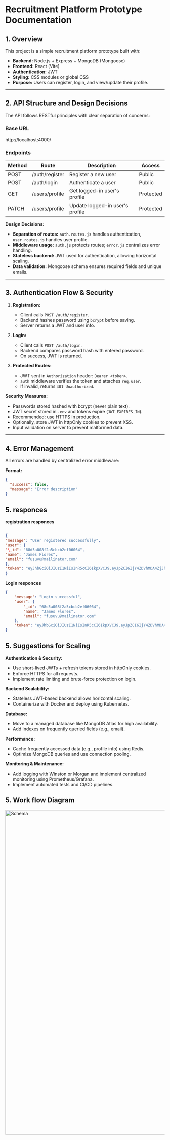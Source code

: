 # Recruitment Platform Prototype Documentation

## 1. Overview

This project is a simple recruitment platform prototype built with:

- **Backend:** Node.js + Express + MongoDB (Mongoose)
- **Frontend:** React (Vite)
- **Authentication:** JWT
- **Styling:** CSS modules or global CSS
- **Purpose:** Users can register, login, and view/update their profile.

---

## 2. API Structure and Design Decisions

The API follows RESTful principles with clear separation of concerns:

### Base URL

http://localhost:4000/

### Endpoints

| Method | Route          | Description                     | Access    |
| ------ | -------------- | ------------------------------- | --------- |
| POST   | /auth/register | Register a new user             | Public    |
| POST   | /auth/login    | Authenticate a user             | Public    |
| GET    | /users/profile | Get logged-in user's profile    | Protected |
| PATCH  | /users/profile | Update logged-in user's profile | Protected |

**Design Decisions:**

- **Separation of routes:** `auth.routes.js` handles authentication, `user.routes.js` handles user profile.
- **Middleware usage:** `auth.js` protects routes; `error.js` centralizes error handling.
- **Stateless backend:** JWT used for authentication, allowing horizontal scaling.
- **Data validation:** Mongoose schema ensures required fields and unique emails.

---

## 3. Authentication Flow & Security

1. **Registration:**

   - Client calls `POST /auth/register`.
   - Backend hashes password using `bcrypt` before saving.
   - Server returns a JWT and user info.

2. **Login:**

   - Client calls `POST /auth/login`.
   - Backend compares password hash with entered password.
   - On success, JWT is returned.

3. **Protected Routes:**
   - JWT sent in `Authorization` header: `Bearer <token>`.
   - `auth` middleware verifies the token and attaches `req.user`.
   - If invalid, returns `401 Unauthorized`.

**Security Measures:**

- Passwords stored hashed with bcrypt (never plain text).
- JWT secret stored in `.env` and tokens expire (`JWT_EXPIRES_IN`).
- Recommended: use HTTPS in production.
- Optionally, store JWT in httpOnly cookies to prevent XSS.
- Input validation on server to prevent malformed data.

---

## 4. Error Management

All errors are handled by centralized error middleware:

**Format:**

```json
{
  "success": false,
  "message": "Error description"
}

```
## 5. responces

**registration responces**
```json

{
"message": "User registered successfully",
"user": {
"\_id": "68d5a008f2a5cbcb2ef06064",
"name": "James Flores",
"email": "fusuvu@mailinator.com"
},
"token": "eyJhbGciOiJIUzI1NiIsInR5cCI6IkpXVCJ9.eyJpZCI6IjY4ZDVhMDA4ZjJhNWNiY2IyZWYwNjA2NCIsImlhdCI6MTc1ODgzMDYwMCwiZXhwIjoxNzU4ODM0MjAwfQ.MDMkg03R6LObkv2Tat1os1pQip11JjXNJd5J99Sz_Qg"
}
```

**Login responces** 

```json
{
    "message": "Login successful",
    "user": {
        "_id": "68d5a008f2a5cbcb2ef06064",
        "name": "James Flores",
        "email": "fusuvu@mailinator.com"
    },
    "token": "eyJhbGciOiJIUzI1NiIsInR5cCI6IkpXVCJ9.eyJpZCI6IjY4ZDVhMDA4ZjJhNWNiY2IyZWYwNjA2NCIsImlhdCI6MTc1ODgzMDYyOCwiZXhwIjoxNzU4ODM0MjI4fQ.IUQym1w888KMjRBm1yD_d6cPeH3f65a-4qO9bH9XSkQ"
}

```

## 5. Suggestions for Scaling

**Authentication & Security:**

- Use short-lived JWTs + refresh tokens stored in httpOnly cookies.
- Enforce HTTPS for all requests.
- Implement rate limiting and brute-force protection on login.

**Backend Scalability:**

- Stateless JWT-based backend allows horizontal scaling.
- Containerize with Docker and deploy using Kubernetes.

**Database:**

- Move to a managed database like MongoDB Atlas for high availability.
- Add indexes on frequently queried fields (e.g., email).

**Performance:**

- Cache frequently accessed data (e.g., profile info) using Redis.
- Optimize MongoDB queries and use connection pooling.

**Monitoring & Maintenance:**

- Add logging with Winston or Morgan and implement centralized monitoring using Prometheus/Grafana.
- Implement automated tests and CI/CD pipelines.

## 5. Work flow Diagram
<img width="1536" height="1024" alt="Schema" src="https://github.com/user-attachments/assets/5c643312-357c-48eb-896e-9d44d551fc51" />




